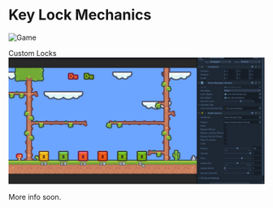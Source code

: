 # Key Lock Mechanics

![Game](Images/KeyLock.gif)

Custom Locks
![LockCount](Images/CustomLocks.jpg)

More info soon.